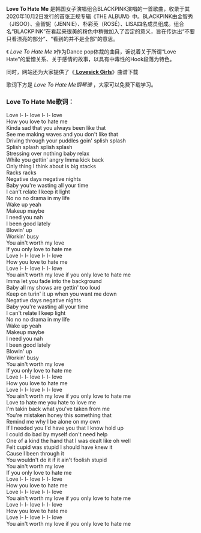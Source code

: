 

**Love To Hate Me** 是韩国女子演唱组合BLACKPINK演唱的一首歌曲，收录于其2020年10月2日发行的首张正规专辑《THE
ALBUM》中。BLACKPINK由金智秀（JISOO）、金智妮（JENNIE）、朴彩英（ROSÉ）、LISA四名成员组成。组合名“BLACKPINK”在看起来很美的粉色中稍微加入了否定的意义，旨在传达出“不要只看漂亮的部分”、“看到的并不是全部”的意思。

《 _Love To Hate Me_ 》作为Dance pop体裁的曲目，诉说着关于所谓“Love
Hate”的爱憎关系、关于感情的故事，以具有中毒性的Hook段落为特色。

同时，网站还为大家提供了《[ **Lovesick Girls**](Music-12161-Lovesick-Girls-Blackpink.html
"Lovesick Girls")》曲谱下载

歌词下方是 _Love To Hate Me钢琴谱_ ，大家可以免费下载学习。

### Love To Hate Me歌词：

Love l- l- love l- l- love  
How you love to hate me  
Kinda sad that you always been like that  
See me making waves and you don't like that  
Driving through your puddles goin' splish splash  
Splish splash splish splash  
Stressing over nothing baby relax  
While you gettin' angry Imma kick back  
Only thing I think about is big stacks  
Racks racks  
Negative days negative nights  
Baby you're wasting all your time  
I can't relate I keep it light  
No no no drama in my life  
Wake up yeah  
Makeup maybe  
I need you nah  
I been good lately  
Blowin' up  
Workin' busy  
You ain't worth my love  
If you only love to hate me  
Love l- l- love l- l- love  
How you love to hate me  
Love l- l- love l- l- love  
You ain't worth my love if you only love to hate me  
Imma let you fade into the background  
Baby all my shows are gettin' too loud  
Keep on turin' it up when you want me down  
Negative days negative nights  
Baby you're wasting all your time  
I can't relate I keep light  
No no no drama in my life  
Wake up yeah  
Makeup maybe  
I need you nah  
I been good lately  
Blowin' up  
Workin' busy  
You ain't worth my love  
If you only love to hate me  
Love l- l- love l- l- love  
How you love to hate me  
Love l- l- love l- l- love  
You ain't worth my love if you only love to hate me  
Love to hate me you hate to love me  
I'm takin back what you've taken from me  
You're mistaken honey this something that  
Remind me why I be alone on my own  
If I needed you I'd have you that I know hold up  
I could do bad by myself don't need help  
One of a kind the hand that I was dealt like oh well  
Felt cupid was stupid I should have knew it  
Cause I been through it  
You wouldn't do it if it ain't foolish stupid  
You ain't worth my love  
If you only love to hate me  
Love l- l- love l- l- love  
How you love to hate me  
Love l- l- love l- l- love  
You ain't worth my love if you only love to hate me  
Love l- l- love l- l- love  
How you love to hate me  
Love l- l- love l- l- love  
You ain't worth my love if you only love to hate me

